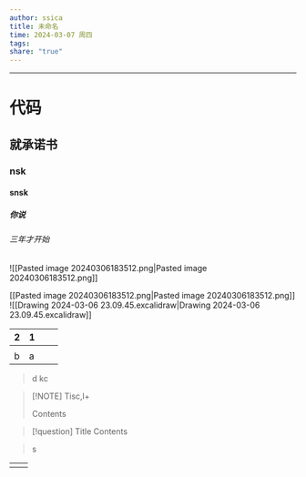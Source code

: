 ```yaml
---
author: ssica
title: 未命名
time: 2024-03-07 周四
tags: 
share: "true"
---
```

---


# 代码
## 就承诺书
### nsk
#### snsk
##### 你说
###### 三年才开始

![[Pasted image 20240306183512.png|Pasted image 20240306183512.png]]

[[Pasted image 20240306183512.png|Pasted image 20240306183512.png]]
![[Drawing 2024-03-06 23.09.45.excalidraw|Drawing 2024-03-06 23.09.45.excalidraw]]

| 2   | 1   |     |     |
| --- | --- | --- | --- |
|     |     |     |     |
| b   | a   |     |     |

>d kc 



> [!NOTE] Tisc,l+
> 
> Contents

> [!question] Title
> Contents


>s


> 





|     |     |
| --- | --- |
|     |     |
